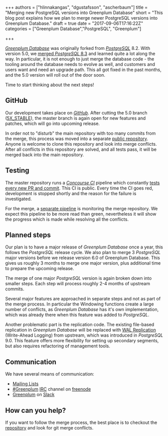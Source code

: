 +++
authors = ["hlinnakangas", "dgustafsson", "ascherbaum"]
title = "Merging new PostgreSQL versions into Greenplum Database"
short = "This blog post explains how we plan to merge newer PostgreSQL versions into Greenplum Database."
draft = true
date = "2017-09-06T17:16:22Z"
categories = ["Greenplum Database","PostgreSQL", "Greenplum"]

+++

[_Greenplum Database_](http://greenplum.org/) was originally forked from [_PostgreSQL_](https://www.postgresql.org/) 8.2. With version 5.0, we [merged _PostgreSQL_ 8.3](http://localhost:1313/post/GPDB_merge_with_PostgreSQL_8.3/) and learned quite a lot along the way. In particular, it is not enough to just merge the database code - the tooling around the database needs to evolve as well, and customers and users want and need an upgrade path. This all got fixed in the past months, and the 5.0 version will roll out of the door soon.

Time to start thinking about the next steps!

## GitHub

Our development takes place on [_GitHub_](https://github.com/greenplum-db/gpdb). After cutting the 5.0 branch ([5X_STABLE](https://github.com/greenplum-db/gpdb/tree/5X_STABLE)), the master branch is again open for new features and patches, which will go into upcoming release.

In order not to "disturb" the main repository with too many commits from the merge, this process was moved into a separate [public repository](https://github.com/greenplum-db/gpdb-postgres-merge). Anyone is welcome to clone this repository and look into merge conflicts. After all conflicts in this repository are solved, and all tests pass, it will be merged back into the main repository.


## Testing

The master repository runs a [_Concourse CI_](https://concourse.ci/) pipeline which constantly [tests every new PR and commit](https://gpdb.ci.pivotalci.info/teams/gpdb/pipelines/gpdb_master). This CI is public. Every time the CI goes red, development is stopped shortly and the reason for the failure is investigated.

For the merge, a [separate pipeline](https://gpdb.ci.pivotalci.info/teams/gpdb/pipelines/postgres_merge) is monitoring the merge repository. We expect this pipeline to be more read than green, nevertheless it will show the progress which is made while resolving all the conflicts.


## Planned steps

Our plan is to have a major release of _Greenplum Database_ once a year, this follows the _PostgreSQL_ release cycle. We also plan to merge 3 _PostgreSQL_ major versions before we release version 6.0 of Greenplum Database. This gives us roughly 3 months to merge one major version, plus additional time to prepare the upcoming release.

The merge of one major _PostgreSQL_ version is again broken down into smaller steps. Each step will process roughly 2-4 months of upstream commits.

Several major features are approached in separate steps and not as part of the merge process. In particular the Windowing functions create a large number of conflicts, as _Greenplum Database_ has it's own implementation, which was already there when this feature was added to _PostgreSQL_.

Another problematic part is the replication code. The existing file-based replication in _Greenplum Database_ will be replaced with [WAL Replication](https://www.postgresql.org/docs/8.4/static/wal-intro.html) (Write-Ahead Logging) from upstream, which was introduced in _PostgreSQL_ 9.0. This feature offers more flexibility for setting up secondary segments, but also requires refactoring of management tools.


## Communication

We have several means of communication:

* [Mailing Lists](http://greenplum.org/mailing-lists/)
* [#Greenplum](irc://freenode.net/#greenplum) [IRC](https://en.wikipedia.org/wiki/Internet_Relay_Chat) channel on [freenode](https://freenode.net/)
* [Greenplum](https://greenplum.slack.com/) on [Slack](https://slack.com/)


## How can you help?

If you want to follow the merge process, the best place is to checkout the [repository](https://github.com/greenplum-db/gpdb-postgres-merge) and look for git merge conflicts.
